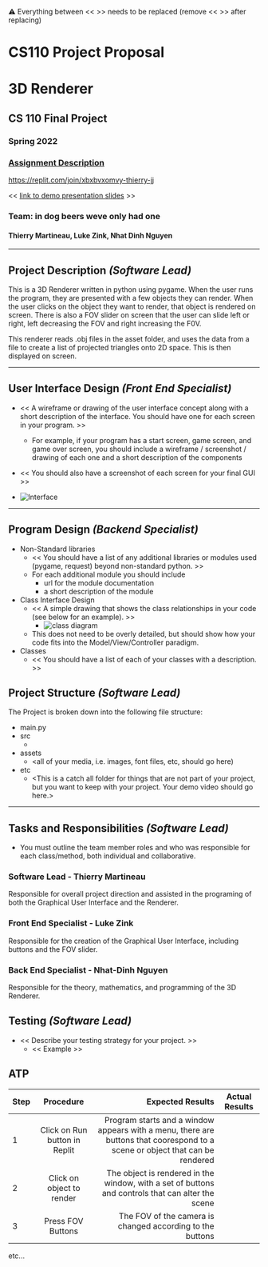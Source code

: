 :warning: Everything between << >> needs to be replaced (remove << >> after replacing)
# CS110 Project Proposal
# 3D Renderer
## CS 110 Final Project
### Spring 2022
### [Assignment Description](https://docs.google.com/document/d/1H4R6yLL7som1lglyXWZ04RvTp_RvRFCCBn6sqv-82ps/edit#)

https://replit.com/join/xbxbvxomvy-thierry-jj

<< [link to demo presentation slides](#) >>

### Team: in dog beers weve only had one
#### Thierry Martineau, Luke Zink, Nhat Dinh Nguyen

***

## Project Description *(Software Lead)*

This is a 3D Renderer written in python using pygame. When the user runs the program, they are presented with a few objects they can render. When the user clicks on the object they want to render, that object is rendered on screen. There is also a FOV slider on screen that the user can slide left or right, left decreasing the FOV and right increasing the F0V.

This renderer reads .obj files in the asset folder, and uses the data from a file to create a list of projected triangles onto 2D space. This is then displayed on screen.

***    

## User Interface Design *(Front End Specialist)*

* << A wireframe or drawing of the user interface concept along with a short description of the interface. You should have one for each screen in your program. >>
    * For example, if your program has a start screen, game screen, and game over screen, you should include a wireframe / screenshot / drawing of each one and a short description of the components
* << You should also have a screenshot of each screen for your final GUI >>

*  ![Interface](concept.png)

***        

## Program Design *(Backend Specialist)*

* Non-Standard libraries
    * << You should have a list of any additional libraries or modules used (pygame, request) beyond non-standard python. >>
    * For each additional module you should include
        * url for the module documentation
        * a short description of the module
* Class Interface Design
    * << A simple drawing that shows the class relationships in your code (see below for an example). >>
        * ![class diagram](wip.png)
    * This does not need to be overly detailed, but should show how your code fits into the Model/View/Controller paradigm.
* Classes
    * << You should have a list of each of your classes with a description. >>

## Project Structure *(Software Lead)*

The Project is broken down into the following file structure:

* main.py
* src
    * <all of your python files should go here>
* assets
    * <all of your media, i.e. images, font files, etc, should go here)
* etc
    * <This is a catch all folder for things that are not part of your project, but you want to keep with your project. Your demo video should go here.>

***

## Tasks and Responsibilities *(Software Lead)*

   * You must outline the team member roles and who was responsible for each class/method, both individual and collaborative.
   
### Software Lead - Thierry Martineau

   Responsible for overall project direction and assisted in the programing of both the Graphical User Interface and the Renderer.

### Front End Specialist - Luke Zink

   Responsible for the creation of the Graphical User Interface, including buttons and the FOV slider.

### Back End Specialist - Nhat-Dinh Nguyen

   Responsible for the theory, mathematics, and programming of the 3D Renderer.

## Testing *(Software Lead)*

* << Describe your testing strategy for your project. >>
    * << Example >>

## ATP

| Step                  | Procedure     | Expected Results  | Actual Results |
| ----------------------|:-------------:| -----------------:| -------------- |
|  1  | Click on Run button in Replit  | Program starts and a window appears with a menu, there are buttons that coorespond to a scene or object that can be rendered  |            |
|  2  | Click on  object to render | The  object is rendered in the window, with a set of buttons and controls that can alter the scene |                  |
|  3  | Press FOV Buttons | The FOV of the camera is changed according to the buttons | |
etc...
